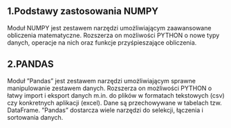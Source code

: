 ## 1.Podstawy zastosowania NUMPY

Moduł NUMPY jest zestawem narzędzi umożliwiającym zaawansowane obliczenia matematyczne. Rozszerza on możliwości PYTHON o nowe typy danych, operacje na nich oraz funkcje przyśpieszające obliczenia.

## 2.PANDAS

Moduł ”Pandas” jest zestawem narzędzi umożliwiającym sprawne manipulowanie zestawem danych. Rozszerza on możliwości PYTHON o łatwy import i eksport danych m.in. do plików w formatach tekstowych (csv) czy konkretnych aplikacji (excel). Dane są przechowywane w tabelach tzw. DataFrame. ”Pandas” dostarcza wiele narzędzi do selekcji, łączenia i sortowania danych.

